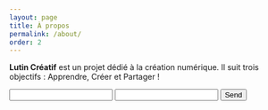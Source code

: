```yaml
---
layout: page
title: À propos
permalink: /about/
order: 2
---
```


**Lutin Créatif** est un projet dédié à la création numérique. Il suit trois objectifs : Apprendre, Créer et Partager !

<form action="https://formspree.io/your@email.com"
      method="POST">
    <input type="text" name="name">
    <input type="email" name="_replyto">
    <input type="submit" value="Send">
</form>

